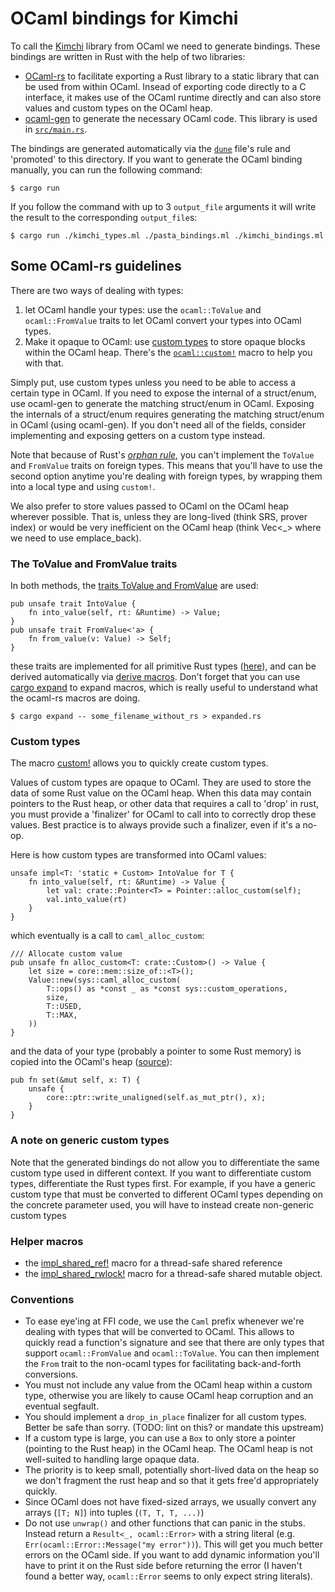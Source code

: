 # OCaml bindings for Kimchi

To call the [Kimchi](https://github.com/o1-labs/proof-systems) library from
OCaml we need to generate bindings. These bindings are written in Rust with the
help of two libraries:

- [OCaml-rs](https://github.com/zshipko/ocaml-rs) to facilitate exporting a Rust
  library to a static library that can be used from within OCaml. Insead of
  exporting code directly to a C interface, it makes use of the OCaml runtime
  directly and can also store values and custom types on the OCaml heap.
- [ocaml-gen](https://github.com/o1-labs/proof-systems) to generate the
  necessary OCaml code. This library is used in [`src/main.rs`](./src/main.rs).

The bindings are generated automatically via the [`dune`](./dune) file's rule
and 'promoted' to this directory. If you want to generate the OCaml binding
manually, you can run the following command:

```shell
$ cargo run
```

If you follow the command with up to 3 `output_file` arguments it will write the
result to the corresponding `output_file`s:

```shell
$ cargo run ./kimchi_types.ml ./pasta_bindings.ml ./kimchi_bindings.ml
```

## Some OCaml-rs guidelines

There are two ways of dealing with types:

1. let OCaml handle your types: use the `ocaml::ToValue` and `ocaml::FromValue`
   traits to let OCaml convert your types into OCaml types.
2. Make it opaque to OCaml: use
   [custom types](https://ocaml.org/manual/intfc.html#s:c-custom) to store
   opaque blocks within the OCaml heap. There's the
   [`ocaml::custom!`](https://docs.rs/ocaml/0.22.0/ocaml/macro.custom.html)
   macro to help you with that.

Simply put, use custom types unless you need to be able to access a certain type
in OCaml. If you need to expose the internal of a struct/enum, use ocaml-gen to
generate the matching struct/enum in OCaml. Exposing the internals of a
struct/enum requires generating the matching struct/enum in OCaml (using
ocaml-gen). If you don't need all of the fields, consider implementing and
exposing getters on a custom type instead.

Note that because of Rust's
[_orphan rule_](https://github.com/Ixrec/rust-orphan-rules), you can't implement
the `ToValue` and `FromValue` traits on foreign types. This means that you'll
have to use the second option anytime you're dealing with foreign types, by
wrapping them into a local type and using `custom!`.

We also prefer to store values passed to OCaml on the OCaml heap wherever
possible. That is, unless they are long-lived (think SRS, prover index) or would
be very inefficient on the OCaml heap (think Vec<\_> where we need to use
emplace_back).

### The ToValue and FromValue traits

In both methods, the
[traits ToValue and FromValue](https://github.com/zshipko/ocaml-rs/blob/f300f2f382a694a6cc51dc14a9b3f849191580f0/src/value.rs#L55:L73)
are used:

```rust=
pub unsafe trait IntoValue {
    fn into_value(self, rt: &Runtime) -> Value;
}
pub unsafe trait FromValue<'a> {
    fn from_value(v: Value) -> Self;
}
```

these traits are implemented for all primitive Rust types
([here](https://github.com/zshipko/ocaml-rs/blob/f300f2f382a694a6cc51dc14a9b3f849191580f0/src/conv.rs)),
and can be derived automatically via
[derive macros](https://docs.rs/ocaml/0.22.0/ocaml/#derives). Don't forget that
you can use [cargo expand](https://github.com/dtolnay/cargo-expand) to expand
macros, which is really useful to understand what the ocaml-rs macros are doing.

```
$ cargo expand -- some_filename_without_rs > expanded.rs
```

### Custom types

The macro
[custom!](https://github.com/zshipko/ocaml-rs/blob/f300f2f382a694a6cc51dc14a9b3f849191580f0/src/custom.rs)
allows you to quickly create custom types.

Values of custom types are opaque to OCaml. They are used to store the data of
some Rust value on the OCaml heap. When this data may contain pointers to the
Rust heap, or other data that requires a call to 'drop' in rust, you must
provide a 'finalizer' for OCaml to call into to correctly drop these values.
Best practice is to always provide such a finalizer, even if it's a no-op.

Here is how custom types are transformed into OCaml values:

```rust=
unsafe impl<T: 'static + Custom> IntoValue for T {
    fn into_value(self, rt: &Runtime) -> Value {
        let val: crate::Pointer<T> = Pointer::alloc_custom(self);
        val.into_value(rt)
    }
}
```

which eventually is a call to `caml_alloc_custom`:

```rust=
/// Allocate custom value
pub unsafe fn alloc_custom<T: crate::Custom>() -> Value {
    let size = core::mem::size_of::<T>();
    Value::new(sys::caml_alloc_custom(
        T::ops() as *const _ as *const sys::custom_operations,
        size,
        T::USED,
        T::MAX,
    ))
}
```

and the data of your type (probably a pointer to some Rust memory) is copied
into the OCaml's heap
([source](https://github.com/zshipko/ocaml-rs/blob/f300f2f382a694a6cc51dc14a9b3f849191580f0/src/types.rs#L80)):

```rust=
pub fn set(&mut self, x: T) {
    unsafe {
        core::ptr::write_unaligned(self.as_mut_ptr(), x);
    }
}
```

### A note on generic custom types

Note that the generated bindings do not allow you to differentiate the same
custom type used in different context. If you want to differentiate custom
types, differentiate the Rust types first. For example, if you have a generic
custom type that must be converted to different OCaml types depending on the
concrete parameter used, you will have to instead create non-generic custom
types

### Helper macros

- the [impl_shared_ref!](src/caml/shared_reference.rs) macro for a thread-safe
  shared reference
- the [impl_shared_rwlock!](src/caml/shared_rwlock.rs) macro for a thread-safe
  shared mutable object.

### Conventions

- To ease eye'ing at FFI code, we use the `Caml` prefix whenever we're dealing
  with types that will be converted to OCaml. This allows to quickly read a
  function's signature and see that there are only types that support
  `ocaml::FromValue` and `ocaml::ToValue`. You can then implement the `From`
  trait to the non-ocaml types for facilitating back-and-forth conversions.
- You must not include any value from the OCaml heap within a custom type,
  otherwise you are likely to cause OCaml heap corruption and an eventual
  segfault.
- You should implement a `drop_in_place` finalizer for all custom types. Better
  be safe than sorry. (TODO: lint on this? or mandate this upstream)
- If a custom type is large, you can use a `Box` to only store a pointer
  (pointing to the Rust heap) in the OCaml heap. The OCaml heap is not
  well-suited to handling large opaque data.
- The priority is to keep small, potentially short-lived data on the heap so we
  don't fragment the rust heap and so that it gets free'd appropriately quickly.
- Since OCaml does not have fixed-sized arrays, we usually convert any arrays
  (`[T; N]`) into tuples (`(T, T, T, ...)`)
- Do not use `unwrap()` and other functions that can panic in the stubs. Instead
  return a `Result<_, ocaml::Error>` with a string literal (e.g.
  `Err(ocaml::Error::Message("my error"))`). This will get you much better
  errors on the OCaml side. If you want to add dynamic information you'll have
  to print it on the Rust side before returning the error (I haven't found a
  better way, `ocaml::Error` seems to only expect string literals).
